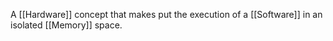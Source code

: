 A [[Hardware]] concept that makes put the execution of a [[Software]] in an isolated [[Memory]] space.